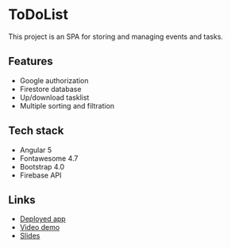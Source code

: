 # ToDoList

This project is an SPA for storing and managing events and tasks.

## Features

- Google authorization
- Firestore database
- Up/download tasklist
- Multiple sorting and filtration

## Tech stack

- Angular 5
- Fontawesome 4.7
- Bootstrap 4.0
- Firebase API

## Links

- [Deployed app](https://sergeipleshkov.github.io/to-do-list/login)
- [Video demo](https://youtu.be/oaNC0iPKMI4)
- [Slides](https://docs.google.com/presentation/d/17eV343EYSwJpqQwmcww5dCEJkVF76UqhCVUEl3PxVvs/edit?usp=sharing)
